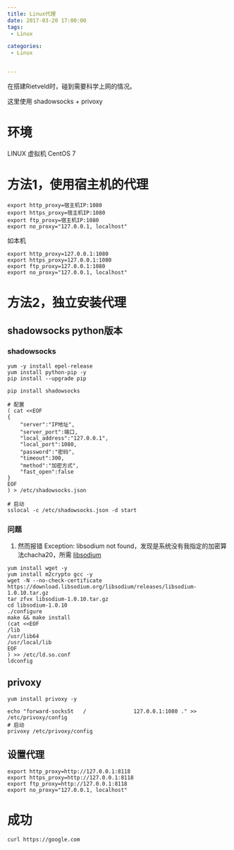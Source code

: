 ```yaml
---
title: Linux代理
date: 2017-03-20 17:00:00
tags:
 - Linux

categories:
 - Linux


---
```


在搭建Rietveld时，碰到需要科学上网的情况。

这里使用 shadowsocks + privoxy

<!-- MORE -->
# 环境
LINUX 虚拟机
CentOS 7

# 方法1，使用宿主机的代理
```
export http_proxy=宿主机IP:1080
export https_proxy=宿主机IP:1080
export ftp_proxy=宿主机IP:1080
export no_proxy="127.0.0.1, localhost"
```
如本机
```
export http_proxy=127.0.0.1:1080
export https_proxy=127.0.0.1:1080
export ftp_proxy=127.0.0.1:1080
export no_proxy="127.0.0.1, localhost"

```


# 方法2，独立安装代理
## shadowsocks python版本

### shadowsocks

```
yum -y install epel-release
yum install python-pip -y
pip install --upgrade pip

pip install shadowsocks

# 配置
( cat <<EOF
{
    "server":"IP地址",
    "server_port":端口,
    "local_address":"127.0.0.1",
    "local_port":1080,
    "password":"密码",
    "timeout":300,
    "method":"加密方式",
    "fast_open":false
}
EOF
) > /etc/shadowsocks.json

# 启动
sslocal -c /etc/shadowsocks.json -d start
```

### 问题
1. 然而报错 Exception: libsodium not found，发现是系统没有我指定的加密算法chacha20，所需 [libsodium](https://download.libsodium.org/doc/installation/)

```
yum install wget -y
yum install m2crypto gcc -y
wget -N --no-check-certificate  https://download.libsodium.org/libsodium/releases/libsodium-1.0.10.tar.gz
tar zfvx libsodium-1.0.10.tar.gz
cd libsodium-1.0.10
./configure
make && make install
(cat <<EOF
/lib
/usr/lib64
/usr/local/lib
EOF
) >> /etc/ld.so.conf
ldconfig
```


## privoxy

```
yum install privoxy -y

echo "forward-socks5t   /               127.0.0.1:1080 ." >> /etc/privoxy/config
# 启动
privoxy /etc/privoxy/config

```


## 设置代理

```
export http_proxy=http://127.0.0.1:8118
export https_proxy=http://127.0.0.1:8118
export ftp_proxy=http://127.0.0.1:8118
export no_proxy="127.0.0.1, localhost"
```

# 成功
```
curl https://google.com
```
